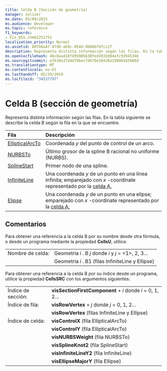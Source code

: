 ```yaml
---
title: Celda B (Sección de geometría)
manager: soliver
ms.date: 03/09/2015
ms.audience: Developer
ms.topic: reference
f1_keywords:
- Vis_DSS.chm82251751
localization_priority: Normal
ms.assetid: b0fb6a47-47d8-ab9c-854d-0b0bbfdfcc27
description: Representa distinta información según las filas. En la tabla siguiente se describe la celda B según la fila en la que se encuentre.
ms.openlocfilehash: 46c8aa418f495905630fed2833d84afc93945346
ms.sourcegitcommit: e7b38e37a9d79becfd679e10420a19890165606d
ms.translationtype: MT
ms.contentlocale: es-ES
ms.lasthandoff: 05/29/2019
ms.locfileid: "34537797"
---
```

# <a name="b-cell-geometry-section"></a>Celda B (sección de geometría)

Representa distinta información según las filas. En la tabla siguiente se describe la celda B según la fila en la que se encuentre.
  
|Fila|Descripción|
|:-----|:-----|
|[EllipticalArcTo](ellipticalarcto-row-geometry-section.md) <br/> | Coordenada  *y*  del punto de control de un arco.  <br/> |
|[NURBSTo](nurbsto-row-geometry-section.md) <br/> | Último grosor de la spline B racional no uniforme (NURBS).  <br/> |
|[SplineStart](splinestart-row-geometry-section.md) <br/> | Primer nodo de una spline.  <br/> |
|[InfiniteLine](infiniteline-row-geometry-section.md) <br/> | Una coordenada *y* de un punto en una línea infinita; emparejado con *x* -coordinate representado por la [celda A.](a-cell-geometry-section.md)  <br/> |
|[Elipse](ellipse-row-geometry-section.md) <br/> | Una coordenada *y* de un punto en una elipse; emparejado con *x* -coordinate representado por la [celda A.](a-cell-geometry-section.md)  <br/> |
   
## <a name="remarks"></a>Comentarios

Para obtener una referencia a la celda B por su nombre desde otra fórmula, o desde un programa mediante la propiedad **CellsU**, utilice: 
  
|||
|:-----|:-----|
| Nombre de celda:  <br/> | Geometría  *i*  . B  *j*            donde  *i*  y  *j*  = <1>, 2, 3...  <br/> |
|| Geometría  *i*  . B1 (filas InfiniteLine y Ellipse)  <br/> |
   
Para obtener una referencia a la celda B por su índice desde un programa, utilice la propiedad **CellsSRC** con los argumentos siguientes: 
  
|||
|:-----|:-----|
| Índice de sección:  <br/> |**visSectionFirstComponent**  +   *i* donde *i* = 0, 1, 2...  <br/> |
| Índice de fila:  <br/> |**visRowVertex**  +   *j* donde *j* = 0, 1, 2...  <br/> |
||**visRowVertex** (filas InfiniteLine y Ellipse)  <br/> |
| Índice de celda:  <br/> |**visControlX** (fila EllipticalArcTo)  <br/> |
||**visControlY** (fila EllipticalArcTo)  <br/> |
||**visNURBSWeight** (fila NURBSTo)  <br/> |
||**visSplineKnot2** (fila SplineStart)  <br/> |
||**visInfiniteLineY2** (fila InfiniteLine)  <br/> |
||**visEllipseMajorY** (fila Ellipse)  <br/> |
   

